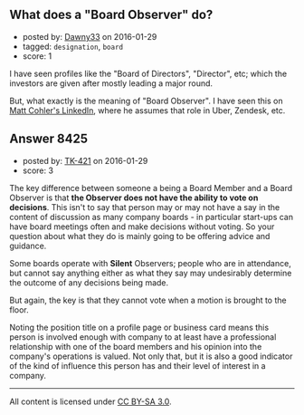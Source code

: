## What does a "Board Observer" do?

- posted by: [Dawny33](https://stackexchange.com/users/6444670/dawny33) on 2016-01-29
- tagged: `designation`, `board`
- score: 1

I have seen profiles like the "Board of Directors", "Director", etc; which the investors are given after mostly leading a major round.

But, what exactly is the meaning of "Board Observer".  I have seen this on [Matt Cohler's LinkedIn][1], where he assumes that role in Uber, Zendesk, etc.


  [1]: https://www.linkedin.com/in/mattcohler


## Answer 8425

- posted by: [TK-421](https://stackexchange.com/users/4125630/tk-421) on 2016-01-29
- score: 3

The key difference between someone a being a Board Member and a Board Observer is that **the Observer does not have the ability to vote on decisions**. This isn't to say that person may or may not have a say in the content of discussion as many company boards - in particular start-ups can have board meetings often and make decisions without voting. So your question about what they do is mainly going to be offering advice and guidance. 

Some boards operate with **Silent** Observers; people who are in attendance, but cannot say anything either as what they say may undesirably determine the outcome of any decisions being made.

But again, the key is that they cannot vote when a motion is brought to the floor.

Noting the position title on a profile page or business card means this person is involved enough with company to at least have a professional relationship with one of the board members and his opinion into the company's operations is valued. Not only that, but it is also a good indicator of the kind of influence this person has and their level of interest in a company.



---

All content is licensed under [CC BY-SA 3.0](https://creativecommons.org/licenses/by-sa/3.0/).
